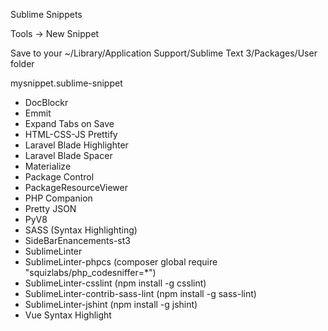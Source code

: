 Sublime Snippets

Tools -> New Snippet

Save to your ~/Library/Application Support/Sublime Text 3/Packages/User folder

mysnippet.sublime-snippet

- DocBlockr
- Emmit
- Expand Tabs on Save
- HTML-CSS-JS Prettify
- Laravel Blade Highlighter
- Laravel Blade Spacer
- Materialize
- Package Control
- PackageResourceViewer
- PHP Companion
- Pretty JSON
- PyV8
- SASS (Syntax Highlighting)
- SideBarEnancements-st3
- SublimeLinter
- SublimeLinter-phpcs (composer global require "squizlabs/php_codesniffer=*")
- SublimeLinter-csslint (npm install -g csslint)
- SublimeLinter-contrib-sass-lint (npm install -g sass-lint)
- SublimeLinter-jshint (npm install -g jshint)
- Vue Syntax Highlight